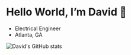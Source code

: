 <h1> Hello World, I’m David 👋 </h1>

- Electrical Engineer
- Atlanta, GA

![David's GitHub stats](https://github-readme-stats.vercel.app/api?username=pipeeeeees&show_icons=false&theme=transparent)
